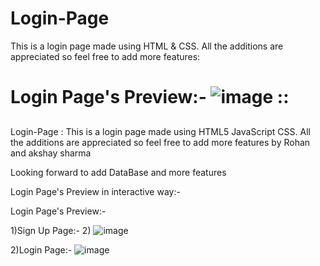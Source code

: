
# Login-Page
This is a login page made using HTML &amp; CSS. All the additions are appreciated so feel free to add more features:

Login Page's Preview:-
![image](https://user-images.githubusercontent.com/74227860/114276536-a44e9880-9a44-11eb-93fe-617a73b7dc05.png)
::
=======
##
Login-Page :
This is a login page made using HTML5 JavaScript CSS. All the additions are appreciated so feel free to add more features by Rohan and akshay sharma


Looking forward to add DataBase and more features



Login Page's Preview in interactive way:-



Login Page's Preview:-


1)Sign Up Page:-
2)
![image](https://user-images.githubusercontent.com/74227860/114296125-0c45c300-9ac7-11eb-9009-dd609428426f.png)


2)Login Page:-
![image](https://user-images.githubusercontent.com/74227860/114296165-3f885200-9ac7-11eb-8627-53c3030e97f6.png)

